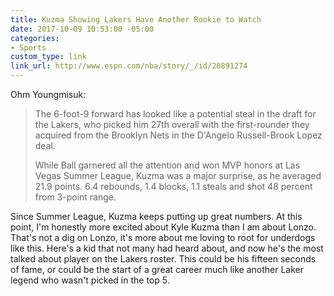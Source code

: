 ```yaml
---
title: Kuzma Showing Lakers Have Another Rookie to Watch
date: 2017-10-09 10:53:00 -05:00
categories:
- Sports
custom_type: link
link_url: http://www.espn.com/nba/story/_/id/20891274
---
```


Ohm Youngmisuk:

> The 6-foot-9 forward has looked like a potential steal in the draft for the Lakers, who picked him 27th overall with the first-rounder they acquired from the Brooklyn Nets in the D'Angelo Russell-Brook Lopez deal.
>
> While Ball garnered all the attention and won MVP honors at Las Vegas Summer League, Kuzma was a major surprise, as he averaged 21.9 points. 6.4 rebounds, 1.4 blocks, 1.1 steals and shot 48 percent from 3-point range.

Since Summer League, Kuzma keeps putting up great numbers. At this point, I'm honestly more excited about Kyle Kuzma than I am about Lonzo. That's not a dig on Lonzo, it's more about me loving to root for underdogs like this. Here's a kid that not many had heard about, and now he's the most talked about player on the Lakers roster. This could be his fifteen seconds of fame, or could be the start of a great career much like another Laker legend who wasn't picked in the top 5.
